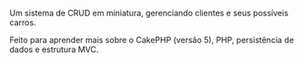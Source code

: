 Um sistema de CRUD em miniatura, gerenciando clientes e seus possíveis carros.

Feito para aprender mais sobre o CakePHP (versão 5), PHP, persistência de dados e estrutura MVC.
